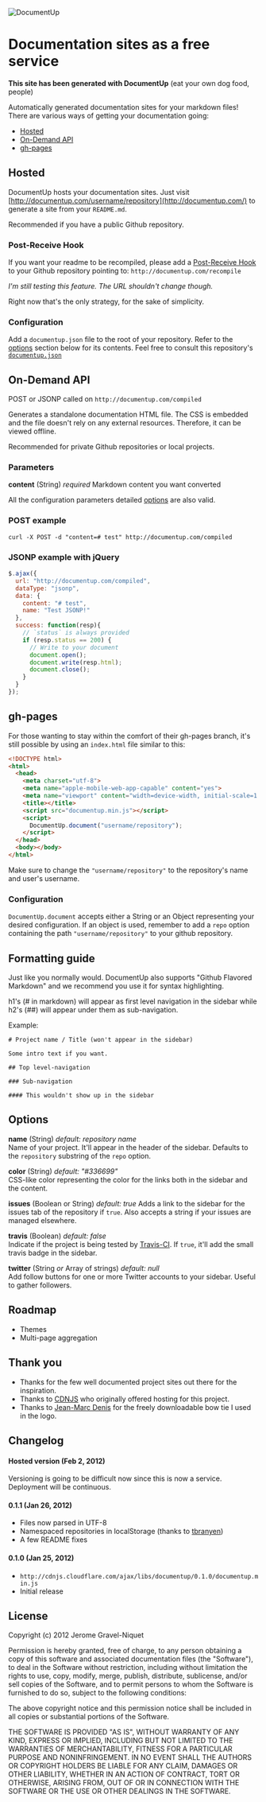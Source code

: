 ![DocumentUp](http://documentup.com/images/logo.png)

# Documentation sites as a free service

**This site has been generated with DocumentUp** (eat your own dog food, people)

Automatically generated documentation sites for your markdown files! There are various ways of getting your documentation going:

* [Hosted](#hosted)
* [On-Demand API](#on-demand-api)
* [gh-pages](#gh-pages)

## Hosted

DocumentUp hosts your documentation sites. Just visit [http://documentup.com/username/repository](http://documentup.com/) to generate a site from your `README.md`.

Recommended if you have a public Github repository.

### Post-Receive Hook

If you want your readme to be recompiled, please add a [Post-Receive Hook](http://help.github.com/post-receive-hooks/) to your Github repository pointing to: `http://documentup.com/recompile`

*I'm still testing this feature. The URL shouldn't change though.*

Right now that's the only strategy, for the sake of simplicity.

### Configuration

Add a `documentup.json` file to the root of your repository. Refer to the [options](#options) section below for its contents. Feel free to consult this repository's [`documentup.json`](https://github.com/jeromegn/DocumentUp/blob/master/documentup.json)

## On-Demand API

POST or JSONP called on `http://documentup.com/compiled`

Generates a standalone documentation HTML file. The CSS is embedded and the file doesn't rely on any external resources. Therefore, it can be viewed offline.

Recommended for private Github repositories or local projects.

### Parameters

**content** (String) *required*
Markdown content you want converted

All the configuration parameters detailed [options](#options) are also valid.

### POST example

```shell
curl -X POST -d "content=# test" http://documentup.com/compiled
```

### JSONP example with jQuery

```javascript
$.ajax({
  url: "http://documentup.com/compiled",
  dataType: "jsonp",
  data: {
    content: "# test",
    name: "Test JSONP!"
  },
  success: function(resp){
    // `status` is always provided
    if (resp.status == 200) {
      // Write to your document
      document.open();
      document.write(resp.html);
      document.close();
    }
  }
});
```

## gh-pages

For those wanting to stay within the comfort of their gh-pages branch, it's still possible by using an `index.html` file similar to this:

```html
<!DOCTYPE html>
<html>
  <head>
    <meta charset="utf-8">
    <meta name="apple-mobile-web-app-capable" content="yes">
    <meta name="viewport" content="width=device-width, initial-scale=1.0">
    <title></title>
    <script src="documentup.min.js"></script>
    <script>
      DocumentUp.document("username/repository");
    </script>
  </head>
  <body></body>
</html>
```

Make sure to change the `"username/repository"` to the repository's name and user's username.

### Configuration

`DocumentUp.document` accepts either a String or an Object representing your desired configuration. If an object is used, remember to add a `repo` option containing the path `"username/repository"` to your github repository.

## Formatting guide

Just like you normally would. DocumentUp also supports "Github Flavored Markdown" and we recommend you use it for syntax highlighting.

h1's (# in markdown) will appear as first level navigation in the sidebar while h2's (##) will appear under them as sub-navigation.

Example:

```plain
# Project name / Title (won't appear in the sidebar)

Some intro text if you want.

## Top level-navigation

### Sub-navigation

#### This wouldn't show up in the sidebar
```

## Options

**name** (String) *default: repository name*  
Name of your project. It'll appear in the header of the sidebar. Defaults to the `repository` substring of the `repo` option.

**color** (String) *default: "#336699"*  
CSS-like color representing the color for the links both in the sidebar and the content.

**issues** (Boolean or String) *default: true*
Adds a link to the sidebar for the issues tab of the repository if `true`. Also accepts a string if your issues are managed elsewhere.

**travis** (Boolean) *default: false*  
Indicate if the project is being tested by [Travis-CI](http://travis-ci.org/). If `true`, it'll add the small travis badge in the sidebar.

**twitter** (String *or* Array of strings) *default: null*  
Add follow buttons for one or more Twitter accounts to your sidebar. Useful to gather followers.

## Roadmap

* Themes
* Multi-page aggregation

## Thank you

* Thanks for the few well documented project sites out there for the inspiration.
* Thanks to [CDNJS](http://cdnjs.com) who originally offered hosting for this project.
* Thanks to [Jean-Marc Denis](http://jeanmarcdenis.me/) for the freely downloadable bow tie I used in the logo.

## Changelog

#### Hosted version (Feb 2, 2012)

Versioning is going to be difficult now since this is now a service. Deployment will be continuous.

#### 0.1.1 (Jan 26, 2012)

* Files now parsed in UTF-8
* Namespaced repositories in localStorage (thanks to [tbranyen](https://github.com/tbranyen))
* A few README fixes

#### 0.1.0 (Jan 25, 2012)

* `http://cdnjs.cloudflare.com/ajax/libs/documentup/0.1.0/documentup.min.js`
* Initial release

## License

Copyright (c) 2012 Jerome Gravel-Niquet

Permission is hereby granted, free of charge, to any person obtaining
a copy of this software and associated documentation files (the
"Software"), to deal in the Software without restriction, including
without limitation the rights to use, copy, modify, merge, publish,
distribute, sublicense, and/or sell copies of the Software, and to
permit persons to whom the Software is furnished to do so, subject to
the following conditions:

The above copyright notice and this permission notice shall be
included in all copies or substantial portions of the Software.

THE SOFTWARE IS PROVIDED "AS IS", WITHOUT WARRANTY OF ANY KIND,
EXPRESS OR IMPLIED, INCLUDING BUT NOT LIMITED TO THE WARRANTIES OF
MERCHANTABILITY, FITNESS FOR A PARTICULAR PURPOSE AND
NONINFRINGEMENT. IN NO EVENT SHALL THE AUTHORS OR COPYRIGHT HOLDERS BE
LIABLE FOR ANY CLAIM, DAMAGES OR OTHER LIABILITY, WHETHER IN AN ACTION
OF CONTRACT, TORT OR OTHERWISE, ARISING FROM, OUT OF OR IN CONNECTION
WITH THE SOFTWARE OR THE USE OR OTHER DEALINGS IN THE SOFTWARE.
